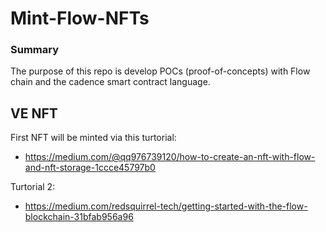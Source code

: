 # Mint-Flow-NFTs

### Summary

The purpose of this repo is develop POCs (proof-of-concepts) with Flow chain and the cadence smart contract language.

## VE NFT

First NFT will be minted via this turtorial:

- https://medium.com/@qq976739120/how-to-create-an-nft-with-flow-and-nft-storage-1ccce45797b0

Turtorial 2:

- https://medium.com/redsquirrel-tech/getting-started-with-the-flow-blockchain-31bfab956a96
